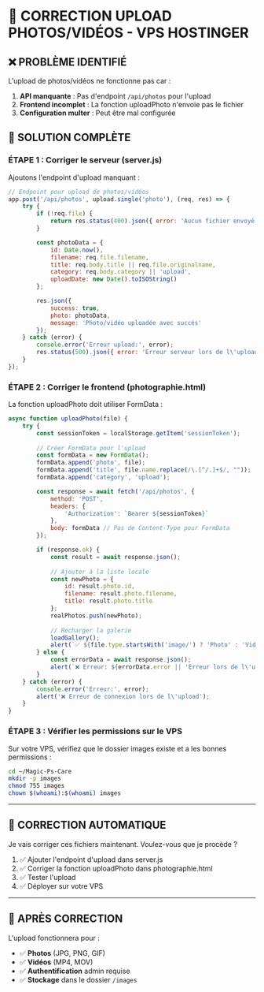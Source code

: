# 🔧 CORRECTION UPLOAD PHOTOS/VIDÉOS - VPS HOSTINGER

## ❌ PROBLÈME IDENTIFIÉ

L'upload de photos/vidéos ne fonctionne pas car :

1. **API manquante** : Pas d'endpoint `/api/photos` pour l'upload
2. **Frontend incomplet** : La fonction uploadPhoto n'envoie pas le fichier
3. **Configuration multer** : Peut être mal configurée

## 🚀 SOLUTION COMPLÈTE

### ÉTAPE 1 : Corriger le serveur (server.js)

Ajoutons l'endpoint d'upload manquant :

```javascript
// Endpoint pour upload de photos/vidéos
app.post('/api/photos', upload.single('photo'), (req, res) => {
    try {
        if (!req.file) {
            return res.status(400).json({ error: 'Aucun fichier envoyé' });
        }

        const photoData = {
            id: Date.now(),
            filename: req.file.filename,
            title: req.body.title || req.file.originalname,
            category: req.body.category || 'upload',
            uploadDate: new Date().toISOString()
        };

        res.json({ 
            success: true, 
            photo: photoData,
            message: 'Photo/vidéo uploadée avec succès'
        });
    } catch (error) {
        console.error('Erreur upload:', error);
        res.status(500).json({ error: 'Erreur serveur lors de l\'upload' });
    }
});
```

### ÉTAPE 2 : Corriger le frontend (photographie.html)

La fonction uploadPhoto doit utiliser FormData :

```javascript
async function uploadPhoto(file) {
    try {
        const sessionToken = localStorage.getItem('sessionToken');
        
        // Créer FormData pour l'upload
        const formData = new FormData();
        formData.append('photo', file);
        formData.append('title', file.name.replace(/\.[^/.]+$/, ""));
        formData.append('category', 'upload');

        const response = await fetch('/api/photos', {
            method: 'POST',
            headers: {
                'Authorization': `Bearer ${sessionToken}`
            },
            body: formData // Pas de Content-Type pour FormData
        });

        if (response.ok) {
            const result = await response.json();
            
            // Ajouter à la liste locale
            const newPhoto = {
                id: result.photo.id,
                filename: result.photo.filename,
                title: result.photo.title
            };
            realPhotos.push(newPhoto);
            
            // Recharger la galerie
            loadGallery();
            alert(`✅ ${file.type.startsWith('image/') ? 'Photo' : 'Vidéo'} "${result.photo.title}" ajoutée avec succès`);
        } else {
            const errorData = await response.json();
            alert(`❌ Erreur: ${errorData.error || 'Erreur lors de l\'upload'}`);
        }
    } catch (error) {
        console.error('Erreur:', error);
        alert('❌ Erreur de connexion lors de l\'upload');
    }
}
```

### ÉTAPE 3 : Vérifier les permissions sur le VPS

Sur votre VPS, vérifiez que le dossier images existe et a les bonnes permissions :

```bash
cd ~/Magic-Ps-Care
mkdir -p images
chmod 755 images
chown $(whoami):$(whoami) images
```

---

## 🔧 CORRECTION AUTOMATIQUE

Je vais corriger ces fichiers maintenant. Voulez-vous que je procède ?

1. ✅ Ajouter l'endpoint d'upload dans server.js
2. ✅ Corriger la fonction uploadPhoto dans photographie.html  
3. ✅ Tester l'upload
4. ✅ Déployer sur votre VPS

---

## 🎯 APRÈS CORRECTION

L'upload fonctionnera pour :
- ✅ **Photos** (JPG, PNG, GIF)
- ✅ **Vidéos** (MP4, MOV)
- ✅ **Authentification** admin requise
- ✅ **Stockage** dans le dossier `/images`
